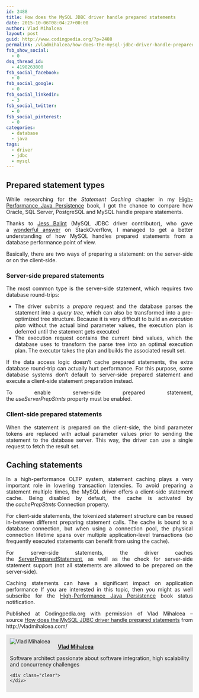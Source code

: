 ```yaml
---
id: 2488
title: How does the MySQL JDBC driver handle prepared statements
date: 2015-10-06T08:04:27+00:00
author: Vlad Mihalcea
layout: post
guid: http://www.codingpedia.org/?p=2488
permalink: /vladmihalcea/how-does-the-mysql-jdbc-driver-handle-prepared-statements/
fsb_show_social:
  - 0
dsq_thread_id:
  - 4198263800
fsb_social_facebook:
  - 0
fsb_social_google:
  - 0
fsb_social_linkedin:
  - 3
fsb_social_twitter:
  - 0
fsb_social_pinterest:
  - 0
categories:
  - database
  - java
tags:
  - driver
  - jdbc
  - mysql
---
```

## Prepared statement types

<p style="text-align: justify;">
  While researching for the<span class="Apple-converted-space"> </span><em>Statement Caching</em><span class="Apple-converted-space"> </span>chapter in my<span class="Apple-converted-space"> </span><a href="https://leanpub.com/high-performance-java-persistence">High-Performance Java Persistence</a><span class="Apple-converted-space"> </span>book, I got the chance to compare how Oracle, SQL Server, PostgreSQL and MySQL handle prepare statements.
</p>

<p style="text-align: justify;">
  Thanks to<span class="Apple-converted-space"> </span><a href="https://www.linkedin.com/in/jbalint">Jess Balint</a><span class="Apple-converted-space"> </span>(MySQL JDBC driver contributor), who gave a<span class="Apple-converted-space"> </span><a href="http://stackoverflow.com/questions/32286518/whats-the-difference-between-cacheprepstmts-and-useserverprepstmts-in-mysql-jdb/32645365#32645365">wonderful answer</a><span class="Apple-converted-space"> </span>on StackOverflow, I managed to get a better understanding of how MySQL handles prepared statements from a database performance point of view.
</p>

<p style="text-align: justify;">
  Basically, there are two ways of preparing a statement: on the server-side or on the client-side.<!--more-->
</p>

### Server-side prepared statements

<p style="text-align: justify;">
  The most common type is the server-side statement, which requires two database round-trips:
</p>

<ul style="text-align: justify;">
  <li>
    The driver submits a<span class="Apple-converted-space"> </span><em>prepare</em><span class="Apple-converted-space"> </span>request and the database parses the statement into a<span class="Apple-converted-space"> </span><em>query tree</em>, which can also be transformed into a pre-optimized tree structure. Because it is very difficult to build an<span class="Apple-converted-space"> </span><em>execution plan</em><span class="Apple-converted-space"> </span>without the actual bind parameter values, the execution plan is deferred until the statement gets executed
  </li>
  <li>
    The execution request contains the current bind values, which the database uses to transform the parse tree into an optimal execution plan. The executor takes the plan and builds the associated result set.
  </li>
</ul>

<p style="text-align: justify;">
  If the data access logic doesn’t cache prepared statements, the extra database round-trip can actually hurt performance. For this purpose, some database systems don’t default to server-side prepared statement and execute a client-side statement preparation instead.
</p>

<p style="text-align: justify;">
  To enable server-side prepared statement, the<span class="Apple-converted-space"> </span><em>useServerPrepStmts</em><span class="Apple-converted-space"> </span>property must be enabled.
</p>

### Client-side prepared statements

<p style="text-align: justify;">
  When the statement is prepared on the client-side, the bind parameter tokens are replaced with actual parameter values prior to sending the statement to the database server. This way, the driver can use a single request to fetch the result set.
</p>

## Caching statements

<p style="text-align: justify;">
  In a high-performance OLTP system, statement caching plays a very important role in lowering transaction latencies. To avoid preparing a statement multiple times, the MySQL driver offers a client-side statement cache. Being disabled by default, the cache is activated by the<span class="Apple-converted-space"> </span><em>cachePrepStmts</em><span class="Apple-converted-space"> </span>Connection property.
</p>

<p style="text-align: justify;">
  For client-side statements, the tokenized statement structure can be reused in-between different preparing statement calls. The cache is bound to a database connection, but when using a connection pool, the physical connection lifetime spans over multiple application-level transactions (so frequently executed statements can benefit from using the cache).
</p>

<p style="text-align: justify;">
  For server-side statements, the driver caches the<span class="Apple-converted-space"> </span><a href="http://grepcode.com/file/repo1.maven.org/maven2/mysql/mysql-connector-java/5.1.35/com/mysql/jdbc/ServerPreparedStatement.java#ServerPreparedStatement">ServerPreparedStatement</a>, as well as the check for server-side statement support (not all statements are allowed to be prepared on the server-side).
</p>

<p style="text-align: justify;">
  Caching statements can have a significant impact on application performance If you are interested in this topic, then you might as well subscribe for the<span class="Apple-converted-space"> </span><a href="https://leanpub.com/high-performance-java-persistence">High-Performance Java Persistence</a><span class="Apple-converted-space"> </span>book status notification.
</p>

<p class="note_normal" style="text-align: justify;">
  Published at Codingpedia.org with permission of Vlad Mihalcea – source <a title="http://vladmihalcea.com/2015/03/05/a-beginners-guide-to-jpa-and-hibernate-cascade-types/" href="http://vladmihalcea.com/2015/09/21/how-does-the-mysql-jdbc-driver-handle-prepared-statements/" target="_blank">How does the MySQL JDBC driver handle prepared statements</a> from http://vladmihalcea.com/
</p>

<div id="about_author" style="background-color: #e6e6e6; padding: 10px;">
  <img id="author_portrait" style="float: left; margin-right: 20px;" src="https://lh5.googleusercontent.com/-TE09duPdvbA/U1pkmDy2uSI/AAAAAAAACUM/0AVivijfro4/w896-h897-no/VladMihalcea.jpg" alt="Vlad Mihalcea" /> 
  
  <p id="about_author_header">
    <strong><a href="http://www.codingpedia.org/author/vladmihalcea/" target="_blank">Vlad Mihalcea</a></strong>
  </p>
  
  <div id="author_details" style="text-align: justify;">
    Software architect passionate about software integration, high scalability and concurrency challenges
  </div>
  
  <div id="follow_social" style="clear: both;">
    <div id="social_logos">
      <a class="icon-earth" href="http://vladmihalcea.com/" target="_blank"> </a> <a class="icon-googleplus" href="https://plus.google.com/102351970868518518557/posts" target="_blank"> </a> <a class="icon-twitter" href="https://twitter.com/vlad_mihalcea" target="_blank"> </a> <a class="icon-github" href="https://github.com/vladmihalcea" target="_blank"> </a> <a class="icon-linkedin" href="https://www.linkedin.com/pub/vlad-mihalcea/20/a59/580" target="_blank"> </a>
    </div>
    
    <div class="clear">
    </div>
  </div>
</div>